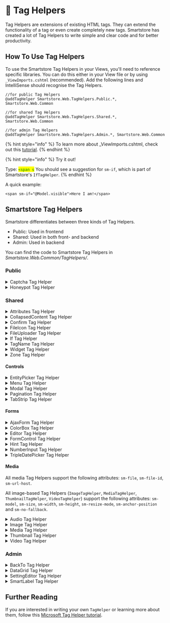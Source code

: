 # 🥚 Tag Helpers

Tag Helpers are extensions of existing HTML tags. They can extend the functionality of a tag or even create completely new tags. Smartstore has created a lot of Tag Helpers to write simple and clear code and for better productivity.

## How To Use Tag Helpers

To use the Smartstore Tag Helpers in your Views, you'll need to reference specific libraries. You can do this either in your View file or by using `_ViewImports.cshtml` (recommended). Add the following lines and IntelliSense should recognise the Tag Helpers.

```
//for public Tag Helpers
@addTagHelper Smartstore.Web.TagHelpers.Public.*, Smartstore.Web.Common

//for shared Tag Helpers
@addTagHelper Smartstore.Web.TagHelpers.Shared.*, Smartstore.Web.Common

//for admin Tag Helpers
@addTagHelper Smartstore.Web.TagHelpers.Admin.*, Smartstore.Web.Common
```

{% hint style="info" %}
To learn more about \_ViewImports.cshtml, check out this [tutorial](https://learn.microsoft.com/en-us/aspnet/core/mvc/views/tag-helpers/intro?view=aspnetcore-6.0#addtaghelper-makes-tag-helpers-available).
{% endhint %}

{% hint style="info" %}
Try it out!

Type: <mark style="color:green;">`<span s`</mark> You should see a suggestion for `sm-if`, which is part of Smartstore's `IfTagHelper`.
{% endhint %}

A quick example:

```cshtml
<span sm-if="@Model.visible">Here I am!</span>
```

## Smartstore Tag Helpers

Smartstore differentiates between three kinds of Tag Helpers.

* Public: Used in frontend
* Shared: Used in both front- and backend
* Admin: Used in backend

You can find the code to Smartstore Tag Helpers in _Smartstore.Web.Common/TagHelpers/_.

### Public

<details>

<summary>Captcha Tag Helper</summary>

The `CaptchaTagHelper` creates a [CAPTCHA](https://en.wikipedia.org/wiki/CAPTCHA).

```cshtml
<captcha sm-enabled="Model.DisplayCaptcha" />
```

It also supports the `sm-enabled` attribute.

</details>

<details>

<summary>Honeypot Tag Helper</summary>

The `HoneypotTagHelper` is Smartstore's cyber-security implementation of the [Honeypot](https://en.wikipedia.org/wiki/Honeypot\_\(computing\)) mechanism.

```cshtml
<honeypot />
```

It also supports the `sm-enabled` attribute.

</details>

### Shared

<details>

<summary>Attributes Tag Helper</summary>

The `AttributesTagHelper` adds attributes to the element. It can be used in two ways:

* Adding a collection of attributes to the element.
* Adding an attribute, if it evaluates to true.

```cshtml
@{
    var attributes = new AttributeDictionary().Merge(ConvertUtility.ObjectToDictionary(ViewData["htmlAttributes"] ?? new object()));
}
<span attrs="attributes">I might have some attributes</span>

//or

<input type="checkbox" attr-checked='(node.HasChildren, "checked")' />
```

</details>

<details>

<summary>CollapsedContent Tag Helper</summary>

The `CollapsedContentTagHelper` collapses the element to a maximum height. It also adds _Show more_ or _Show less_ to the Element.

```cshtml
<collapsed-content sm-max-height="50">
    Odit non aspernatur sunt ipsum dolorem nihil quibusdam earum.<br />
    Eius nulla magni cum cum delectus sit omnis. Quam aut itaque ut.<br />
    Adipisci nihil enim aut eos voluptas et. Iure ut maxime ut qui.<br />
    Impedit adipisci laborum quia pariatur. Laboriosam voluptatibus<br />
    atque qui minima et ut deleniti.<br />
    <br />
    Debitis beatae aut aut iusto non consequuntur. Et inventore placeat<br />
    alias ut consequatur corrupti. Ut qui laboriosam amet tempora velit<br />
    sed est. Dolorem doloremque reiciendis voluptatem quasi nemo<br />
    perferendis quo. Voluptas exercitationem consequatur dolorum omnis<br />
    porro necessitatibus dignissimos qui.<br />
    <br />
    Consectetur et corporis vel voluptas autem libero magnam. Mollitia<br />
    pariatur placeat ut. Dolores quidem molestiae dolore ut accusamus<br />
    quam dolorem iure. Nihil optio voluptatibus eum quis.<br />
    <br />
    Officia a accusantium nihil voluptas et. Error aut labore est qui<br />
    rem. Fugiat perspiciatis repellendus voluptatem aut qui dolorem.
</collapsed-content>
```

To specify the maximum number of pixel you want to show, add the `sm-max-height` attribute. Otherwise the catalog's default setting will be used.

</details>

<details>

<summary>Confirm Tag Helper</summary>

The `ConfirmTagHelper` adds a confirm button. There are many ways to customise it.

```cshtml
<confirm button-id="entry-delete" />

<confirm message="@T("Common.AreYouSure")" button-id="entry-delete" icon="fas fa-question-circle" action="EntryDelete" type="Action" />
```

It also supports these attributes:

* `action`: Action to execute, if confirmed. Default: `Delete`
* `controller`: Controller to search for `action`. Default: `ViewContext.RouteData.Values.GetcontrollerName()`
* `form-post-url`
* `type`: Type of confirm action. Default: `Delete`
* `backdrop`: Button has a backdrop. Default: `true`
* `title`: Title of the dialog.
* `accept-button-color`: Color of the accept button.
* `accept-text`: Custom accept button text.
* `cancel-text`: Custom cancel button text.
* `center`: Dialog is centered vertically. Default: `true`
* `center-content`: Dialog is centered. Default: `false`
* `size`: Size of the dialog. Possible values: Small, Medium, Large, Flex, FlexSmall. Default: `Medium`
* `message`: Custom display message.
* `icon`: Icon class.
* `icon-color`: Custom icon color.

</details>

<details>

<summary>FileIcon Tag Helper</summary>

The `FileIconTagHelper` display a file icon.

```cshtml
<file-icon file-extension="@Model.FileExtension" show-label="true" badge-class="badge-info"/>
```

It also supports these attributes:

* `label`: Custom label. Default: the files extension

</details>

<details>

<summary>FileUploader Tag Helper</summary>

The `FileUploaderTagHelper` adds a highly customisable way to upload files.

Here is an excerpt from _Smartstore.Web/Views/Customer/Avatar.cshtml_ to show this.

{% code title="Avatar.cshtml" %}
```cshtml
<file-uploader 
    file-uploader-name="uploadedFile"
    upload-url='@Url.Action("UploadAvatar", "Customer")'
    type-filter="image"
    display-browse-media-button="false"
    display-remove-button="fileId != 0"
    display-remove-button-after-upload="true"
    upload-text='@T("Common.FileUploader.UploadAvatar")'
    onuploadcompleted="onAvatarUploaded"
    onfileremoved="onAvatarRemoved"
    multi-file="false"
    has-template-preview="true" />
```
{% endcode %}

The default value for the attribute `media-path` is `SystemAlbumProvider.Files`.

</details>

<details>

<summary>If Tag Helper</summary>

The `IfTagHelper` adds a conditional attribute to the Element. The output is suppressed, if the condition evaluates to `false`.

```cshtml
<span sm-if="@Model.visible">Here I am!</span>
```

</details>

<details>

<summary>TagName Tag Helper</summary>

The `TagNameTagHelper` changes the tag at runtime.

```cshtml
<span sm-tagname="div">I always wanted to be a div...</span>
```

</details>

<details>

<summary>Widget Tag Helper</summary>

The `WidgetTagHelper` adds HTML content and injects it into a [zone](../../framework/content/widgets.md#zones). More information can be found in [Widgets](../../framework/content/widgets.md#widget-tag-helper).

```cshtml
<widget target-zone="my_widget_zone">
    <span>Widget content</span>
</widget>
```

The `key` attribute makes sure only one instance of the widget is included in the zone.

</details>

<details>

<summary>Zone Tag Helper</summary>

The `ZoneTagHelper` defines an zone for widgets to inject content. More information can be found in [Widgets](../../framework/content/widgets.md#zones).

```cshtml
<zone name="a_widget_drop_zone_name">
```

It also supports these attributes:

* `model`: Declare what model to use within the zone.
* `replace-content`: Replace content, if at least one widget is rendered.
* `remove-if-empty`: Remove the root zone tag, if it has no content. Default: `false`

</details>

#### Controls

<details>

<summary>EntityPicker Tag Helper</summary>

The `EntityPickerTagHelper` adds an element to pick one or more entities from a larger group.

```cshtml
<entity-picker asp-for="Rotator" max-items="100" entity-type="product" dialog-title="Search" />
```

It also supports these attributes:

* `entity-type`: Entity type to be picked. Default: `product`
* `target-input-selector`: Identifier of the target input, defined by `field-name`.
* `caption`: Caption of the dialog.
* `icon-css-class`: Icon of the button that opens the dialog. Default: `fa fa-search`
* `dialog-title`: Title of the dialog.
* `disable-grouped-products`: Disable search for grouped products.
* `disable-bundle-products`: Disable search for bundle products.
* `disabled-entity-ids`: Ids of disabled entities.
* `selected`: Ids of selected entities.
* `enable-thumb-zoomer`: Enables the thumb zoomer.
* `highlight-search-term`: Highlight search term in search results. Default: `true`
* `max-items`: Maximum number of selectable items.
* `append-mode`: Append selected entity ids to already chosen entities. Default: `true`
* `delimiter`: Entity id delimiter. Default: `,`
* `field-name`: Fieldname of \[target-input-selector] to paste selected ids. Default: `id`
* `ondialogloading`: JS function called _before_ dialog is loaded.
* `ondialogloaded`: JS function called _after_ dialog is loaded.
* `onselectioncompleted`: JS function called _after_ selection.

</details>

<details>

<summary>Menu Tag Helper</summary>

The `MenuTagHelper` adds a menu widget.

```
<menu name="Main" template="Categories"></menu>
```

</details>

<details>

<summary>Modal Tag Helper</summary>

The `ModalTagHelper` adds a customisable modal dialog. It works in combination with:

* `ModalHeaderTagHelper`
* `ModalBodyTagHelper`
* `ModalFooterTagHelper`

Here is an excerpt from _Smartstore.Web/Areas/Admin/Views/Theme/Configure.cshtml_ to show this.

{% code title="Configure.cshtml" %}
```cshtml
<modal id="importvariables-window">
    <modal-header sm-title="@T("Admin.Configuration.Themes.ImportVars")"></modal-header>
    <modal-body>
        <form enctype="multipart/form-data" method="post" asp-action="ImportVariables" asp-route-theme="@Model.ThemeName" asp-route-storeId="@Model.StoreId">
            <p class="text-muted">
                @T("Admin.Configuration.Themes.ImportVars.Note")
            </p>
            <div>
                @T("Admin.Configuration.Themes.ImportVars.XmlFile"): <input type="file" id="importxmlfile" name="importxmlfile" />
            </div>
        </form>
    </modal-body>
    <modal-footer>
        <button type="button" class="btn btn-secondary btn-flat" data-dismiss="modal">
            <span>@T("Admin.Common.Cancel")</span>
        </button>
        <button id="importxmlsubmit" type="button" class="btn btn-primary">
            <span>@T("Common.Import")</span>
        </button>
    </modal-footer>
</modal>
```
{% endcode %}

The `ModalTagHelper` also supports these attributes:

* `sm-size`: Size of the dialog. Possible values: Small, Medium, Large, Flex, FlexSmall. Default: `Medium`
* `sm-fade`: Show fade animation. Default: `true`
* `sm-focus`: Has focus. Default: `true`
* `sm-backdrop`: Backgrop behaviour. Possible values: Show, Hide, Static, Inverse, Invisible. Default: `Show`
* `sm-show`: Show the dialog immidiately. Default: `true`
* `sm-close-on-escape-press`: Dialog closes on pressing `Esc`. Default: `true`
* `sm-center-vertically`: Center content vertically. Default: `false`
* `sm-center-content`: Center content. Default: `false`
* `sm-render-at-page-end`: Insert dialog at the end of the page. Default: `true`

The `ModalHeaderTagHelper` also supports these attributes:

* `sm-title`: The dialog title.
* `sm-show-close`: Show close button. Default: true

The `ModalBodyTagHelper` also supports these attributes:

* `sm-content-url`: URL to content. Content is included via iframe.

</details>

<details>

<summary>Pagination Tag Helper</summary>

The `PaginationTagHelper` adds [pagination](https://en.wikipedia.org/wiki/Pagination).

```cshtml
<pagination sm-list-items="Model.MySubscriptions" />
```

It also supports these attributes:

* `sm-list-items`
* `sm-alignment`: Element alignment. Possible values: Left, Centered, Right. Default: `Centered`
* `sm-size`: Element size. Possible values: Mini, Small, Medium, Large. Default: `Medium`
* `sm-style`: Element style. Possible values: Pagination, Blog
* `sm-show-first`: Always show first page. Default: `false`
* `sm-show-last`: Always show last page. Default: `false`
* `sm-show-next`: Always show next page. Default: `true`
* `sm-show-previous`: Always show previous page. Default: `true`
* `sm-max-pages`: Maximum number of displayed pages. Default: `8`
* `sm-skip-active-state`
* `sm-item-title-format-string`
* `sm-query-param`: Default: `page`

</details>

<details>

<summary>TabStrip Tag Helper</summary>

The `TabStripTagHelper` adds a tab strip. It works with the `TabTagHelper`.

```cshtml
<tabstrip id="tab-example" sm-nav-style="Material" sm-nav-position="Top">
    <tab sm-title="First Tab" sm-selected="true">
        <partial name="Tab1" model="TabModel" />
    </tab>
    <tab sm-title="Second Tab" sm-selected="true">
        <partial name="Tab2" model="TabModel" />
        </tab>
</tabstrip>
```

The `TabStripTagHelper` also supports these attributes:

* `sm-hide-single-item`: Hide navigation on single tab. Default: `true`
* `sm-responsive`: Collapse navigation on smaller screens. Default: `false`
* `sm-nav-position`: Position of the navigation. Possible values: Top, Right, Below, Left Default: `Top`
* `sm-nav-style`: Style of the navigation. Possible values: Tabs, Pills, Material.
* `sm-fade`: Add fade animation. Default: `true`
* `sm-smart-tab-selection`: Reselect active tab on reload. Default: `true`
* `sm-onajaxbegin`
* `sm-onajaxsuccess`
* `sm-onajaxfailure`
* `sm-onajaxcomplete`
* `sm-publish-event`: Fires the `TabStripCreated` event. Default: `true`

The `TabTagHelper` also supports these attributes:

* `sm-name`
* `sm-title`
* `sm-selected`
* `sm-disabled`
* `sm-visible`: Tab visibility. Default: `true`
* `sm-hide-if-empty`: Default: `false`
* `sm-ajax`: Load content with AJAX
* `sm-icon`
* `sm-icon-class`
* `sm-badge-text`
* `sm-badge-style`: Badge Style. Possible values: Secondary, Primary, Success, Info, Warning, Danger, Light, Dark.
* `sm-image-url`
* `sm-adaptive-height`: Responsive height. Default: `false`

</details>

#### Forms

<details>

<summary>AjaxForm Tag Helper</summary>

The `AjaxFormTagHelper` adds unobtrusive AJAX to a form.

```cshtml
<form sm-ajax method="post" asp-area="" asp-action="Do" sm-onsuccess="OnDo@(Model.Id)" sm-loading-element-id="#do-prog-@(Model.Id)">
```

It also supports these attributes:

* `sm-ajax`: The form is an unobrusive AJAX form.
* `sm-confirm`: Custom confirm message.
* `sm-onbegin`
* `sm-oncomplete`
* `sm-onfailure`
* `sm-onsuccess`
* `sm-allow-cache`
* `sm-loading-element-id`
* `sm-loading-element-duration`
* `sm-update-target-id`
* `sm-insertion-mode`: Mode of insertion of the response. Possible values: Replace, InsertBefore, InsertAfter, ReplaceWith.

Further information can be found in this [explanation](https://www.learnrazorpages.com/razor-pages/ajax/unobtrusive-ajax).

</details>

<details>

<summary>ColorBox Tag Helper</summary>

The `ColorBoxTagHelper` adds a color-picker. It is used under the hood of the `SettingEditorTagHelper` to display colors.

```cshtml
<colorbox asp-for="MyColour" sm-default-color="#ff2030" />
```

</details>

<details>

<summary>Editor Tag Helper</summary>

The `EditorTagHelper` adds a customisable input field. It works similiar to the `SettingEditorTagHelper`.

```cshtml
<editor asp-for="PriceInclTax" sm-postfix="@primaryStoreCurrencyCode" />
```

To add more `ViewData` attributes, use `asp-additional-viewdata`.

</details>

<details>

<summary>FormControl Tag Helper</summary>

The `FormControlTagHelper` adds labels and CSS classes to form elements.

```cshtml
<input type="text" asp-for="Name" />
<input type="checkbox" asp-for="MyBool" sm-switch />
```

It also supports these attributes:

* `sm-append-hint`
* `sm-ignore-label`
* `sm-switch`: Process checkboxes as switches. Default: `true`
* `sm-control-size`: Size of the element. Default: `Medium`
* `sm-plaintext`: View as plaintext.
* `sm-required`

</details>

<details>

<summary>Hint Tag Helper</summary>

The `HintTagHelper` converts the element into a hint.

```cshtml
<div><span>John Smith</span><hint asp-for="Name" /></div>
```

</details>

<details>

<summary>NumberInput Tag Helper</summary>

The `NumberInputTagHelper` extends the number-input's customisability and styles the element.

```cshtml
<input type="number" sm-decimals="2" sm-numberinput-style="centered" asp-for="price"/>
```

</details>

<details>

<summary>TripleDatePicker Tag Helper</summary>

The `TripleDatePickerTagHelper` adds a customisable date-picker displaying the day, month and year.

{% code overflow="wrap" %}
```cshtml
<triple-date-picker day-name="@(controlId + "-day")" month-name="@(controlId + "-month")" year-name="@(controlId + "-year")" day="Model.SelectedDay" month="Model.SelectedMonth" year="Model.SelectedYear" begin-year="Model.BeginYear" end-year="Model.EndYear" disabled="Model.IsDisabled" />
```
{% endcode %}

The default value for `control-size` is `Medium`.

</details>

#### Media

All media Tag Helpers support the following attributes: `sm-file`, `sm-file-id`, `sm-url-host`.

All image-based Tag Helpers (`ImageTagHelper`, `MediaTagHelper`, `ThumbnailTagHelper`, `VideoTagHelper`) support the following attributes: `sm-model`, `sm-size`, `sm-width`, `sm-height`, `sm-resize-mode`, `sm-anchor-position` and `sm-no-fallback`.

<details>

<summary>Audio Tag Helper</summary>

The `AudioTagHelper` adds an audio element.

```cshtml
<audio sm-file="AudioFile" />
```

</details>

<details>

<summary>Image Tag Helper</summary>

The `ImageTagHelper` adds an image with attributes used in `Model` or the File.

```cshtml
<img sm-file="JPGFile"/>
```

</details>

<details>

<summary>Media Tag Helper</summary>

The `MediaTagHelper` adds a suitable tag for a given media type.

```cshtml
<media sm-file="Model.CurrentFile" sm-size="Model.ThumbSize" alt="@picAlt" title="@picTitle" />
```

</details>

<details>

<summary>Thumbnail Tag Helper</summary>

The `ThumbnailTagHelper` adds thumbnail of a media file.

```cshtml
<media-thumbnail sm-file="MediaFile" sm-size="ThumbSize" />
```

</details>

<details>

<summary>Video Tag Helper</summary>

The `VideoTagHelper` adds a video element.

```cshtml
<video sm-file="VideoFile" controls preload="metadata" />
```

</details>

### Admin

<details>

<summary>BackTo Tag Helper</summary>

The `BackToTagHelper` adds a left arrow icon to a link.

```cshtml
<a href="#" sm-backto>Go back</a>
```

</details>

<details>

<summary>DataGrid Tag Helper</summary>

There are different types of DataGrid Tag Helpers. They all work together to extend the functionality of the Grid Tag Helper.

Here is an excerpt from _Smartstore.Web/Areas/Admin/Views/ActivityLog\_Grid.ActivityLogs.cshtml_ to show this.

{% code title="_Grid.ActivityLogs.cshtml" %}
```cshtml
<datagrid allow-resize="true" allow-row-selection="true" allow-column-reordering="true">
    <datasource read="@Url.Action("ActivityLogList", "ActivityLog")"
                delete="@Url.Action("ActivityLogDelete", "ActivityLog")" />
    <sorting enabled="true">
        <sort by="CreatedOn" by-entity-member="CreatedOnUtc" descending="true" />
    </sorting>
    <paging position="Bottom" show-size-chooser="true" />
    <toolbar>
        <toolbar-group>
            <button datagrid-action="DataGridToolAction.ToggleSearchPanel" type="button" class="btn btn-light btn-icon">
                <i class="fa fa-fw fa-filter"></i>
            </button>
        </toolbar-group>
        <zone name="datagrid_toolbar_alpha"></zone>
        <toolbar-group class="omega"></toolbar-group>
        <zone name="datagrid_toolbar_omega"></zone>
        <toolbar-group>
            <button type="submit" name="delete-all" id="delete-all" value="clearall" class="btn btn-danger no-anims btn-flat">
                <i class="far fa-trash-alt"></i>
                <span>@T("Admin.Common.DeleteAll")</span>
            </button>
            <button datagrid-action="DataGridToolAction.DeleteSelectedRows" type="button" class="btn btn-danger no-anims btn-flat">
                <i class="far fa-trash-alt"></i>
                <span>@T("Admin.Common.Delete.Selected")</span>
            </button>
        </toolbar-group>
    </toolbar>
    <search-panel>
        <partial name="_Grid.ActivityLogs.Search" model="parentModel" />
    </search-panel>
    <columns>
        <column for="ActivityLogTypeName" entity-member="ActivityLogType.Name" hideable="false" />
        <column for="Comment" wrap="true" />
        <column for="CustomerEmail" entity-member="Customer.Email" type="string">
            <display-template>
                <a :href="item.row.CustomerEditUrl" class="text-truncate">
                    {{ item.value }}
                </a>
            </display-template>
        </column>
        <column for="IsSystemAccount" halign="center" sortable="false" />
        <column for="CreatedOn" entity-member="CreatedOnUtc" />
    </columns>
    <row-commands>
        <a datarow-action="DataRowAction.Delete">@T("Common.Delete")</a>
    </row-commands>
</datagrid>
```
{% endcode %}

</details>

<details>

<summary>SettingEditor Tag Helper</summary>

The `SettingEditorTagHelper` provides automatic HTML-Input type Mapping.

```cshtml
<setting-editor asp-for="Name"></setting-editor>
```

It automatically checks the type of `Name` and looks for an appropriate HTML input. Additionally it offers model binding and matching.

</details>

<details>

<summary>SmartLabel Tag Helper</summary>

The `SmartLabelTagHelper` displays a label and an optional hint.

```cshtml
<smart-label asp-for="Name" />
```

It also supports these attributes:

* `sm-ignore-hint`: Hint will be ignored. Default: `true`
* `sm-text`: Custom label text.
* `sm-hint`: Custom label hint.

</details>

## Further Reading

If you are interested in writing your own `TagHelper` or learning more about them, follow this [Microsoft Tag Helper tutorial](https://learn.microsoft.com/en-us/aspnet/core/mvc/views/tag-helpers/intro?view=aspnetcore-6.0).
